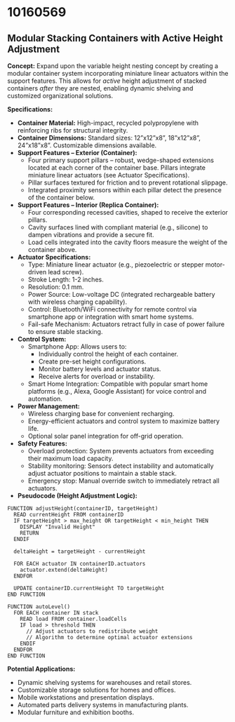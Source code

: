 # 10160569

## Modular Stacking Containers with Active Height Adjustment

**Concept:** Expand upon the variable height nesting concept by creating a modular container system incorporating miniature linear actuators within the support features. This allows for *active* height adjustment of stacked containers *after* they are nested, enabling dynamic shelving and customized organizational solutions.

**Specifications:**

*   **Container Material:** High-impact, recycled polypropylene with reinforcing ribs for structural integrity.
*   **Container Dimensions:** Standard sizes: 12”x12”x8”, 18”x12”x8”, 24”x18”x8”. Customizable dimensions available.
*   **Support Features – Exterior (Container):**
    *   Four primary support pillars – robust, wedge-shaped extensions located at each corner of the container base. Pillars integrate miniature linear actuators (see Actuator Specifications).
    *   Pillar surfaces textured for friction and to prevent rotational slippage.
    *   Integrated proximity sensors within each pillar detect the presence of the container below.
*   **Support Features – Interior (Replica Container):**
    *   Four corresponding recessed cavities, shaped to receive the exterior pillars.
    *   Cavity surfaces lined with compliant material (e.g., silicone) to dampen vibrations and provide a secure fit.
    *   Load cells integrated into the cavity floors measure the weight of the container above.
*   **Actuator Specifications:**
    *   Type: Miniature linear actuator (e.g., piezoelectric or stepper motor-driven lead screw).
    *   Stroke Length: 1-2 inches.
    *   Resolution: 0.1 mm.
    *   Power Source: Low-voltage DC (integrated rechargeable battery with wireless charging capability).
    *   Control: Bluetooth/WiFi connectivity for remote control via smartphone app or integration with smart home systems.
    *   Fail-safe Mechanism: Actuators retract fully in case of power failure to ensure stable stacking.
*   **Control System:**
    *   Smartphone App: Allows users to:
        *   Individually control the height of each container.
        *   Create pre-set height configurations.
        *   Monitor battery levels and actuator status.
        *   Receive alerts for overload or instability.
    *   Smart Home Integration: Compatible with popular smart home platforms (e.g., Alexa, Google Assistant) for voice control and automation.
*   **Power Management:**
    *   Wireless charging base for convenient recharging.
    *   Energy-efficient actuators and control system to maximize battery life.
    *   Optional solar panel integration for off-grid operation.
*   **Safety Features:**
    *   Overload protection: System prevents actuators from exceeding their maximum load capacity.
    *   Stability monitoring: Sensors detect instability and automatically adjust actuator positions to maintain a stable stack.
    *   Emergency stop: Manual override switch to immediately retract all actuators.
*   **Pseudocode (Height Adjustment Logic):**

```
FUNCTION adjustHeight(containerID, targetHeight)
  READ currentHeight FROM containerID
  IF targetHeight > max_height OR targetHeight < min_height THEN
    DISPLAY "Invalid Height"
    RETURN
  ENDIF

  deltaHeight = targetHeight - currentHeight

  FOR EACH actuator IN containerID.actuators
    actuator.extend(deltaHeight)
  ENDFOR

  UPDATE containerID.currentHeight TO targetHeight
END FUNCTION

FUNCTION autoLevel()
  FOR EACH container IN stack
    READ load FROM container.loadCells
    IF load > threshold THEN
      // Adjust actuators to redistribute weight
      // Algorithm to determine optimal actuator extensions
    ENDIF
  ENDFOR
END FUNCTION
```

**Potential Applications:**

*   Dynamic shelving systems for warehouses and retail stores.
*   Customizable storage solutions for homes and offices.
*   Mobile workstations and presentation displays.
*   Automated parts delivery systems in manufacturing plants.
*   Modular furniture and exhibition booths.